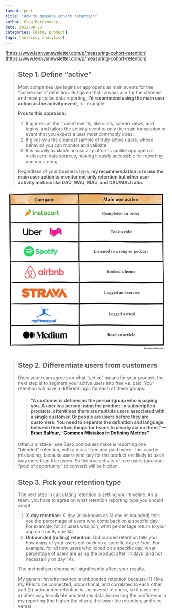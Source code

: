 ```yaml
---
layout: post
title: "How to measure cohort retention"
author: Olga Berezovsky
date: 2022-08-30
categories: [data, product]
tags: [metrics, analytics]
---
```


[https://www.lennysnewsletter.com/p/measuring-cohort-retention](https://www.lennysnewsletter.com/p/measuring-cohort-retention)

> ## **Step 1. Define “active”**
>
> Most companies use logins or app opens as main events for the “active users” definition. But given that I always aim for the cleanest and most precise data reporting, **I’d recommend using the main user action as the activity event**, for example:
>
> **Pros to this approach:** 
>
> 1. It ignores all the “noise” events, like visits, screen views, and logins, and tailors the activity event to only the main transaction or event that you expect a user most commonly does.
> 2. It gives you the cleanest sample of truly active users, whose behavior you can monitor and validate.
> 3. It is usually available across all platforms (unlike app open or visits) and data sources, making it easily accessible for reporting and monitoring.
>
> Regardless of your business type, **my recommendation is to use the main user action to monitor not only retention but other user activity metrics like DAU, WAU, MAU, and DAU/MAU ratio.** 

![main actions](img/cohort-retention-main-action.webp)

> ## **Step 2. Differentiate users from customers**
>
> Once your team agrees on what “active” means for your product, the next step is to segment your active users into free vs. paid. Your retention will have a different logic for each of these groups.
>
> > #### “A customer is defined as the person/group who is paying you. A user is a person using the product. In subscription products, oftentimes there are multiple users associated with a single customer. Or people are users before they are customers. You need to separate the definition and language between these two things for teams to clearly act on them.” —[Brian Balfour, “Common Mistakes in Defining Metrics”](https://brianbalfour.com/quick-takes/common-mistakes-defining-metrics)
>
> Often a mistake I see SaaS companies make is reporting one “blended” retention, with a mix of free and paid users. This can be misleading, because users who pay for the product are likely to use it way more than free users. So the true activity of free users (and your “pool of opportunity” to convert) will be hidden.

> ## **Step 3. Pick your retention type**
>
> The next step in calculating retention is setting your timeline. As a team, you have to agree on what retention reporting type you should adopt:
>
> 1. **X-day retention**: X-day (also known as N-day or bounded) tells you the percentage of users who come back on a specific day. For example, for all users who join, what percentage return to your app on exactly day 14:
> 2. **Unbounded (rolling) retention**: Unbounded retention tells you how many of your users got back on a specific day *or later*. For example, for all new users who joined on a specific day, what percentage of users are using the product after 14 days (and not necessarily on day 14). 
>
> The method you choose will significantly affect your results.
>
> My general favorite method is unbounded retention because (1) I like my KPIs to be connected, proportional, and correlated to each other, and (2) unbounded retention is the inverse of churn, so it gives me another way to validate and test my data, increasing the confidence in my reporting (the higher the churn, the lower the retention, and vice versa).
